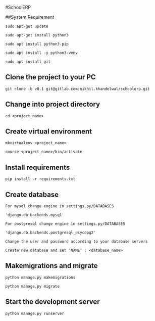 #SchoolERP


##System Requirement

	sudo apt-get update

	sudo apt-get install python3

	sudo apt install python3-pip

	sudo apt install -y python3-venv

	sudo apt install git

## Clone the project to your PC

	git clone -b v0.1 git@gitlab.com:nikhil.khandelwal/schoolerp.git

## Change into project directory

	cd <project_name>

## Create virtual environment

	mkvirtualenv <project_name>

	source <project_name>/bin/activate

## Install requirements

	pip install -r requirements.txt

## Create database 

	For mysql change engine in settings.py/DATABASES

	'django.db.backends.mysql'

	For postgresql change engine in settings.py/DATABASES

	'django.db.backends.postgresql_psycopg2'

	Change the user and password according to your database servers

	Create new database and set 'NAME' : <database_name>


## Makemigrations and migrate
	python manage.py makemigrations

	python manage.py migrate

## Start the development server

	python manage.py runserver


